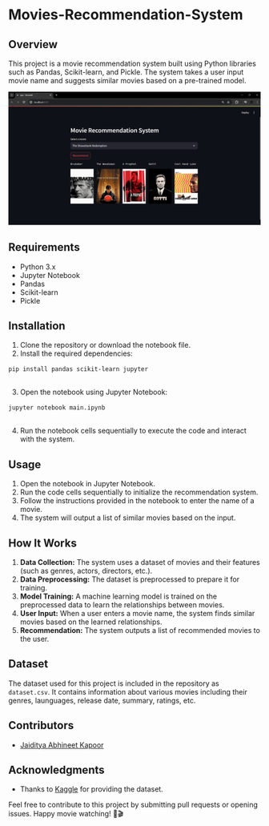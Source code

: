 # Movies-Recommendation-System


  <h2>Overview</h2>

  <p>This project is a movie recommendation system built using Python libraries such as Pandas, Scikit-learn, and Pickle. The system takes a user input movie name and suggests similar movies based on a pre-trained model.</p>
<img src = "demo.png">
  <h2>Requirements</h2>

  <ul>
    <li>Python 3.x</li>
    <li>Jupyter Notebook</li>
    <li>Pandas</li>
    <li>Scikit-learn</li>
    <li>Pickle</li>
  </ul>

  <h2>Installation</h2>

  <ol>
    <li>Clone the repository or download the notebook file.</li>
    <li>Install the required dependencies:</li>
  </ol>

  <pre><code>pip install pandas scikit-learn jupyter
  </code></pre>

  <ol start="3">
    <li>Open the notebook using Jupyter Notebook:</li>
  </ol>

  <pre><code>jupyter notebook main.ipynb
  </code></pre>

  <ol start="4">
    <li>Run the notebook cells sequentially to execute the code and interact with the system.</li>
  </ol>

  <h2>Usage</h2>

  <ol>
    <li>Open the notebook in Jupyter Notebook.</li>
    <li>Run the code cells sequentially to initialize the recommendation system.</li>
    <li>Follow the instructions provided in the notebook to enter the name of a movie.</li>
    <li>The system will output a list of similar movies based on the input.</li>
  </ol>

  <h2>How It Works</h2>

  <ol>
    <li><strong>Data Collection:</strong> The system uses a dataset of movies and their features (such as genres, actors, directors, etc.).</li>
    <li><strong>Data Preprocessing:</strong> The dataset is preprocessed to prepare it for training.</li>
    <li><strong>Model Training:</strong> A machine learning model is trained on the preprocessed data to learn the relationships between movies.</li>
    <li><strong>User Input:</strong> When a user enters a movie name, the system finds similar movies based on the learned relationships.</li>
    <li><strong>Recommendation:</strong> The system outputs a list of recommended movies to the user.</li>
  </ol>

  <h2>Dataset</h2>

  <p>The dataset used for this project is included in the repository as <code>dataset.csv</code>. It contains information about various movies including their genres, launguages, release date, summary, ratings, etc.</p>

 
<h2>Contributors</h2>

  <ul>
    <li><a href="https://github.com/JAK0707">Jaiditya Abhineet Kapoor</a></li>
  </ul>

 <h2>Acknowledgments</h2>

  <ul>
    <li>Thanks to <a href="https://www.kaggle.com/datasets/ahsanaseer/top-rated-tmdb-movies-10k">Kaggle</a> for providing the dataset.</li>
  </ul>

  <p>Feel free to contribute to this project by submitting pull requests or opening issues. Happy movie watching! 🍿🎬</p>
